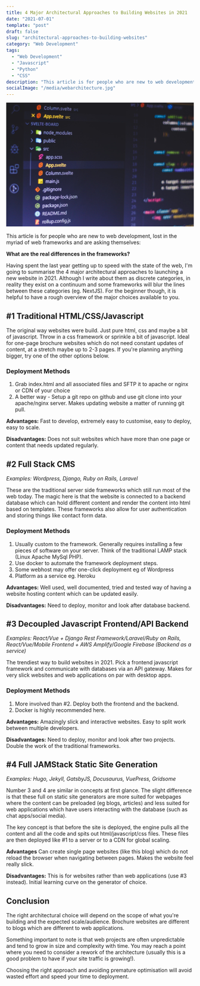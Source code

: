 ```yaml
---
title: 4 Major Architectural Approaches to Building Websites in 2021
date: "2021-07-01"
template: "post"
draft: false
slug: "architectural-approaches-to-building-websites"
category: "Web Development"
tags:
  - "Web Development"
  - "Javascript"
  - "Python"
  - "CSS"
description: "This article is for people who are new to web development, lost in the myriad of web frameworks and are asking themselves: What are the real differences in the frameworks?"
socialImage: "/media/webarchitecture.jpg"
---
```


![Web Architecture in 2021](/media/webarchitecture.jpg)

This article is for people who are new to web development, lost in the myriad of web frameworks and are asking themselves:

**What are the real differences in the frameworks?**

Having spent the last year getting up to speed with the state of the web, I'm going to summarise the 4 major architectural approaches to launching a new website in 2021. Although I write about them as discrete categories, in reality they exist on a continuum and some frameworks will blur the lines between these categories (eg. NextJS). For the beginner though, it is helpful to have a rough overview of the major choices available to you.

## #1 Traditional HTML/CSS/Javascript

The original way websites were build. Just pure html, css and maybe a bit of javascript. Throw in a css framework or sprinkle a bit of javascript. Ideal for one-page brochure websites which do not need constant updates of content, at a stretch maybe up to 2-3 pages. If you're planning anything bigger, try one of the other options below.

### Deployment Methods

1. Grab index.html and all associated files and SFTP it to apache or nginx or CDN of your choice
2. A better way - Setup a git repo on github and use git clone into your apache/nginx server. Makes updating website a matter of running git pull.

**Advantages:** Fast to develop, extremely easy to customise, easy to deploy, easy to scale.

**Disadvantages:** Does not suit websites which have more than one page or content that needs updated regularly.

## #2 Full Stack CMS

_Examples: Wordpress, Django, Ruby on Rails, Laravel_

These are the traditional server side frameworks which still run most of the web today. The magic here is that the website is connected to a backend database which can hold different content and render the content into html based on templates. These frameworks also allow for user authentication and storing things like contact form data.

### Deployment Methods

1. Usually custom to the framework. Generally requires installing a few pieces of software on your server. Think of the traditional LAMP stack (Linux Apache MySql PHP).
2. Use docker to automate the framework deployment steps.
3. Some webhost may offer one-click deployment eg of Wordpress
4. Platform as a service eg. Heroku

**Advantages:** Well used, well documented, tried and tested way of having a website hosting content which can be updated easily.

**Disadvantages:** Need to deploy, monitor and look after database backend.

## #3 Decoupled Javascript Frontend/API Backend

_Examples: React/Vue + Django Rest Framework/Laravel/Ruby on Rails, React/Vue/Mobile Frontend + AWS Amplify/Google Firebase (Backend as a service)_

The trendiest way to build websites in 2021. Pick a frontend javascript framework and communicate with databases via an API gateway. Makes for very slick websites and web applications on par with desktop apps.

### Deployment Methods

1. More involved than #2. Deploy both the frontend and the backend.
2. Docker is highly recommended here.

**Advantages:** Amazingly slick and interactive websites. Easy to split work between multiple developers.

**Disadvantages:** Need to deploy, monitor and look after two projects. Double the work of the traditional frameworks.

## #4 Full JAMStack Static Site Generation

_Examples: Hugo, Jekyll, GatsbyJS, Docusaurus, VuePress, Gridsome_

Number 3 and 4 are similar in concepts at first glance. The slight difference is that these full on static site generators are more suited for webpages where the content can be preloaded (eg blogs, articles) and less suited for web applications which have users interacting with the database (such as chat apps/social media).

The key concept is that before the site is deployed, the engine pulls all the content and all the code and spits out html/javascript/css files. These files are then deployed like #1 to a server or to a CDN for global scaling.

**Advantages** Can create single page websites (like this blog) which do not reload the browser when navigating between pages. Makes the website feel really slick.

**Disadvantages:** This is for websites rather than web applications (use #3 instead). Initial learning curve on the generator of choice.

## Conclusion

The right architectural choice will depend on the scope of what you're building and the expected scale/audience. Brochure websites are different to blogs which are different to web applications.

Something important to note is that web projects are often unpredictable and tend to grow in size and complexity with time. You may reach a point where you need to consider a rework of the architecture (usually this is a good problem to have if your site traffic is growing!).

Choosing the right approach and avoiding premature optimisation will avoid wasted effort and speed your time to deployment.
